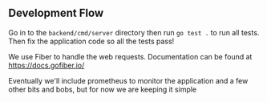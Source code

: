 ## Development Flow

Go in to the `backend/cmd/server` directory then run `go test .` to run all tests. Then fix the application code so all the tests pass!

We use Fiber to handle the web requests. Documentation can be found at https://docs.gofiber.io/

Eventually we'll include prometheus to monitor the application and a few other bits and bobs, but for now we are keeping it simple
